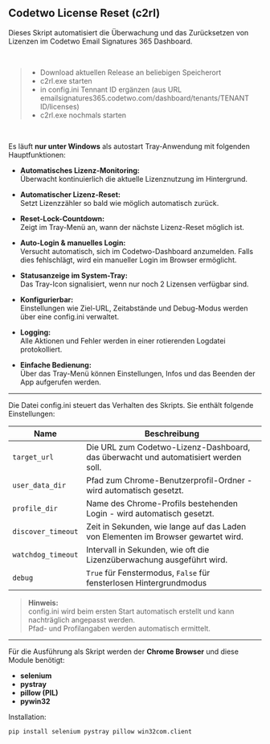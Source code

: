 ## Codetwo License Reset (c2rl)

Dieses Skript automatisiert die Überwachung und das Zurücksetzen von Lizenzen im Codetwo Email Signatures 365 Dashboard.

<br>

>- Download aktuellen Release an beliebigen Speicherort
>- c2rl.exe starten
>- in config.ini Tennant ID ergänzen (aus URL emailsignatures365.codetwo.com/dashboard/tenants/TENANT ID/licenses)
>- c2rl.exe nochmals starten

<br>

Es läuft **nur unter Windows** als autostart Tray-Anwendung mit folgenden Hauptfunktionen:

- **Automatisches Lizenz-Monitoring:**  
  Überwacht kontinuierlich die aktuelle Lizenznutzung im Hintergrund.

- **Automatischer Lizenz-Reset:**  
  Setzt Lizenzzähler so bald wie möglich automatisch zurück.
  
- **Reset-Lock-Countdown:**  
  Zeigt im Tray-Menü an, wann der nächste Lizenz-Reset möglich ist.

- **Auto-Login & manuelles Login:**  
  Versucht automatisch, sich im Codetwo-Dashboard anzumelden. Falls dies fehlschlägt, wird ein manueller Login im Browser ermöglicht.

- **Statusanzeige im System-Tray:**  
  Das Tray-Icon signalisiert, wenn nur noch 2 Lizensen verfügbar sind.
  
- **Konfigurierbar:**  
  Einstellungen wie Ziel-URL, Zeitabstände und Debug-Modus werden über eine config.ini verwaltet.

- **Logging:**  
  Alle Aktionen und Fehler werden in einer rotierenden Logdatei protokolliert.

- **Einfache Bedienung:**  
  Über das Tray-Menü können Einstellungen, Infos und das Beenden der App aufgerufen werden.

---

Die Datei config.ini steuert das Verhalten des Skripts. Sie enthält folgende Einstellungen:

| Name                | Beschreibung                                                                                   |
|---------------------|----------------------------------------------------------------------------------------------- |
| `target_url`        | Die URL zum Codetwo-Lizenz-Dashboard, das überwacht und automatisiert werden soll.             |
| `user_data_dir`     | Pfad zum Chrome-Benutzerprofil-Ordner - wird automatisch gesetzt.                              |
| `profile_dir`       | Name des Chrome-Profils bestehenden Login - wird automatisch gesetzt.                          |
| `discover_timeout`  | Zeit in Sekunden, wie lange auf das Laden von Elementen im Browser gewartet wird.              |
| `watchdog_timeout`  | Intervall in Sekunden, wie oft die Lizenzüberwachung ausgeführt wird.                          |
| `debug`             | `True` für Fenstermodus, `False` für fensterlosen Hintergrundmodus                             |

> **Hinweis:**  
> config.ini wird beim ersten Start automatisch erstellt und kann nachträglich angepasst werden.  
> Pfad- und Profilangaben werden automatisch ermittelt.

---

Für die Ausführung als Skript werden der **Chrome Browser** und diese Module benötigt: 
- **selenium**
- **pystray**
- **pillow (PIL)**
- **pywin32**

Installation:
```
pip install selenium pystray pillow win32com.client
```


